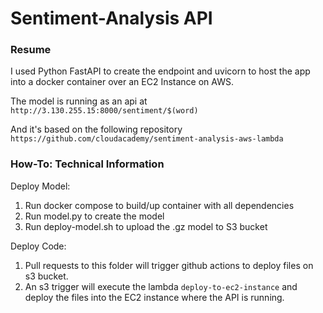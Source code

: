 # Sentiment-Analysis API
### Resume

I used Python FastAPI to create the endpoint and uvicorn to host the app into a docker container over an EC2 Instance on AWS.

The model is running as an api at 
`http://3.130.255.15:8000/sentiment/$(word)`

And it's based on the following repository
`https://github.com/cloudacademy/sentiment-analysis-aws-lambda`



### How-To: Technical Information

Deploy Model:
1. Run docker compose to build/up container with all dependencies
2. Run model.py to create the model
3. Run deploy-model.sh to upload the .gz model to S3 bucket
 
Deploy Code:
1. Pull requests to this folder will trigger github actions to deploy files on s3 bucket.
2. An s3 trigger will execute the lambda `deploy-to-ec2-instance` and deploy the files into the EC2 instance where the API is running.
